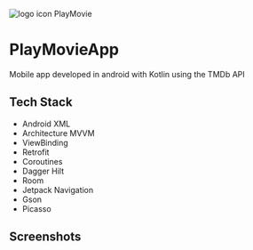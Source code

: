 
![logo icon PlayMovie](https://github.com/miriamsobrino/PlayMovieApp/assets/142743697/78f206ba-728d-4a07-9268-135c82c6934d)

# PlayMovieApp
Mobile app developed in android with Kotlin using the TMDb API

## Tech Stack
- Android XML
- Architecture MVVM
- ViewBinding
- Retrofit
- Coroutines
- Dagger Hilt
- Room
- Jetpack Navigation
- Gson 
- Picasso

## Screenshots

